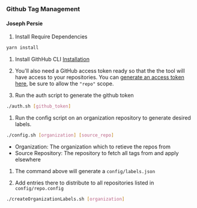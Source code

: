 ### Github Tag Management

#### Joseph Persie

1. Install Require Dependencies
```bash
yarn install
```

1. Install GithHub CLI
[Installation](https://github.com/cli/cli#installation)

1. You'll also need a GitHub access token ready so that the the tool will have access to your repositories.
You can [generate an access token here](https://github.com/settings/tokens), be sure to allow the `"repo"` scope.

1. Run the auth script to generate the github token

```bash
./auth.sh [github_token]
```

1. Run the config script on an organization repository to generate desired labels.

```bash
./config.sh [organization] [source_repo]
```

- Organization: The organization which to retieve the repos from
- Source Repository: The repository to fetch all tags from and apply elsewhere

1. The command above will generate a `config/labels.json` 

1. Add entries there to distribute to all repositories listed in `config/repo.config`

```bash
./createOrganizationLabels.sh [organization]
```
